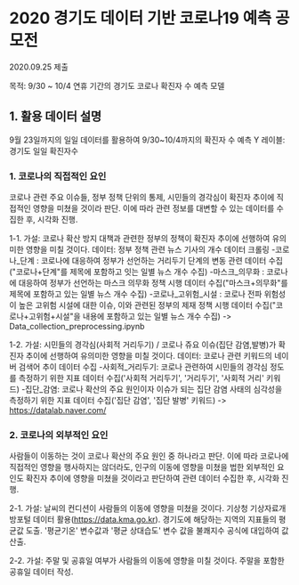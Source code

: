# 2020 경기도 데이터 기반 코로나19 예측 공모전
2020.09.25 제출

목적: 9/30 ~ 10/4 연휴 기간의 경기도 코로나 확진자 수 예측 모델



## 1. 활용 데이터 설명
9월 23일까지의 일일 데이터를 활용하여 9/30~10/4까지의 확진자 수 예측
Y 레이블: 경기도 일일 확진자수



### 1. 코로나의 직접적인 요인
코로나 관련 주요 이슈들, 정부 정책 단위의 통제, 시민들의 경각심이 확진자 추이에 직접적인 영향을 미쳤을 것이라 판단.
이에 따라 관련 정보를 대변할 수 있는 데이터를 수집한 후, 시각화 진행.

1-1. 가설: 코로나 확산 방지 대책과 관련한 정부의 정책이 확진자 추이에 선행하여 유의미한 영향을 미칠 것이다.
데이터: 정부 정책 관련 뉴스 기사의 개수 데이터 크롤링
-코로나_단계 : 코로나에 대응하여 정부가 선언하는 거리두기 단계의 변동 관련 데이터 수집 ("코로나+단계"를 제목에 포함하고 잇는 일별 뉴스 개수 수집)
-마스크_의무화 : 코로나에 대응하여 정부가 선언하는 마스크 의무화 정책 시행 데이터 수집("마스크+의무화"를 제목에 포함하고 있는 일별 뉴스 개수 수집)
-코로나_고위험_시설 : 코로나 전파 위험성이 높은 고위험 시설에 대한 이슈, 이와 관련된 정부의 제재 정책 시행 데이터 수집("코로나+고위험+시설"을 내용에 포함하고 있는 일별 뉴스 개수 수집)
-> Data_collection_preprocessing.ipynb

1-2. 가설: 시민들의 경각심(사회적 거리두기) / 코로나 쥬요 이슈(집단 감염,발병)가 확진자 추이에 선행하여 유의미한 영향을 미칠 것이다.
데이터: 코로나 관련 키워드의 네이버 검색어 추이 데이터 수집
-사회적_거리두기: 코로나 관련하여 시민들의 경각심 정도를 측정하기 위한 지표 데이터 수집('사회적 거리두기', '거리두기', '사회적 거리' 키워드)
-집단_감염: 코로나 확산의 주요 원인이자 이슈가 되는 집단 감염 사태의 심각성을 측정하기 위한 지표 데이터 수집('집단 감염', '집단 발병' 키워드)
-> https://datalab.naver.com/


### 2. 코로나의 외부적인 요인
사람들이 이동하는 것이 코로나 확산의 주요 원인 중 하나라고 판단.
이에 따라 코로나에 직접적인 영향을 행사하지는 않더라도, 인구의 이동에 영향을 미쳤을 법한 외부적인 요인도 확진자 추이에 영향을 미쳤을 것이라고 판단하여 관련 데이터 수집한 후, 시각화 진행.

2-1. 가설: 날씨의 컨디션이 사람들의 이동에 영향을 미쳤을 것이다.
기상청 기상자료개방포털 데이터 활용(https://data.kma.go.kr). 
경기도에 해당하는 지역의 지표들의 평균값 도출.
'평균기온' 변수값과 '평균 상대습도' 변수 값을 불쾌지수 공식에 대입하여 값 산출.

2-2. 가설: 주말 및 공휴일 여부가 사람들의 이동에 영향을 미칠 것이다.
주말을 포함한 공휴일 데이터 작성.
